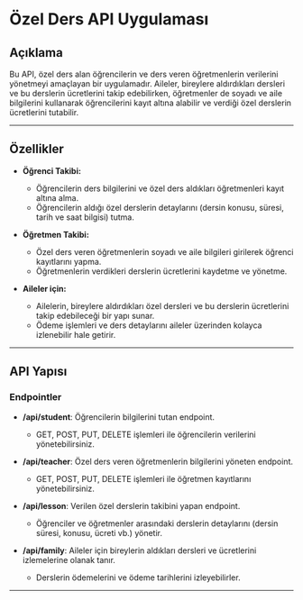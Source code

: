 # Özel Ders API Uygulaması

## Açıklama

Bu API, özel ders alan öğrencilerin ve ders veren öğretmenlerin verilerini yönetmeyi amaçlayan bir uygulamadır. Aileler, bireylere aldırdıkları dersleri ve bu derslerin ücretlerini takip edebilirken, öğretmenler de soyadı ve aile bilgilerini kullanarak öğrencilerini kayıt altına alabilir ve verdiği özel derslerin ücretlerini tutabilir.

---

## Özellikler

- **Öğrenci Takibi:** 
    - Öğrencilerin ders bilgilerini ve özel ders aldıkları öğretmenleri kayıt altına alma.
    - Öğrencilerin aldığı özel derslerin detaylarını (dersin konusu, süresi, tarih ve saat bilgisi) tutma.

- **Öğretmen Takibi:**
    - Özel ders veren öğretmenlerin soyadı ve aile bilgileri girilerek öğrenci kayıtlarını yapma.
    - Öğretmenlerin verdikleri derslerin ücretlerini kaydetme ve yönetme.

- **Aileler için:** 
    - Ailelerin, bireylere aldırdıkları özel dersleri ve bu derslerin ücretlerini takip edebileceği bir yapı sunar.
    - Ödeme işlemleri ve ders detaylarını aileler üzerinden kolayca izlenebilir hale getirir.

---

## API Yapısı

### Endpointler

- **/api/student**: Öğrencilerin bilgilerini tutan endpoint.
    - GET, POST, PUT, DELETE işlemleri ile öğrencilerin verilerini yönetebilirsiniz.
    
- **/api/teacher**: Özel ders veren öğretmenlerin bilgilerini yöneten endpoint.
    - GET, POST, PUT, DELETE işlemleri ile öğretmen kayıtlarını yönetebilirsiniz.

- **/api/lesson**: Verilen özel derslerin takibini yapan endpoint.
    - Öğrenciler ve öğretmenler arasındaki derslerin detaylarını (dersin süresi, konusu, ücreti vb.) yönetir.
    
- **/api/family**: Aileler için bireylerin aldıkları dersleri ve ücretlerini izlemelerine olanak tanır.
    - Derslerin ödemelerini ve ödeme tarihlerini izleyebilirler.

---
